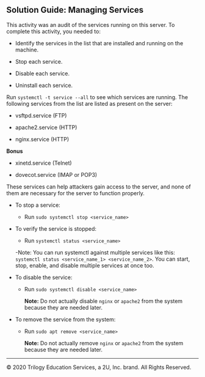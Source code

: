## Solution Guide: Managing Services

 This activity was an audit of the services running on this server. To complete this activity, you needed to:

- Identify the services in the list that are installed and running on the machine.


- Stop each service.

- Disable each service.

- Uninstall each service.

Run `systemctl -t service --all` to see which services are running.  The following services from the list are listed as present on the server:

- vsftpd.service (FTP)

- apache2.service (HTTP)

- nginx.service (HTTP)

**Bonus**

- xinetd.service (Telnet)

- dovecot.service (IMAP or POP3)

These services can help attackers gain access to the server, and none of them are necessary for the server to function properly.

- To stop a service:

  - Run `sudo systemctl stop <service_name>`

- To verify the service is stopped:

  - Run `systemctl status <service_name>`

  -Note: You can run systemctl against multiple services like this: `systemctl status <service_name_1> <service_name_2>`.  You can start, stop, enable, and disable multiple services at once too. 

- To disable the service:

  - Run `sudo systemctl disable <service_name>` 

    **Note:** Do not actually disable `nginx` or `apache2` from the system because they are needed later.

- To remove the service from the system:

  - Run `sudo apt remove <service_name>`

    **Note:** Do not actually remove `nginx` or `apache2` from the system because they are needed later.

---
© 2020 Trilogy Education Services, a 2U, Inc. brand. All Rights Reserved.  

